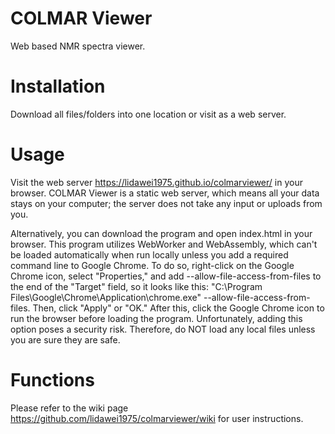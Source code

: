 # COLMAR Viewer
Web based NMR spectra viewer.

# Installation
Download all files/folders into one location or visit as a web server.

# Usage
Visit the web server https://lidawei1975.github.io/colmarviewer/ in your browser. COLMAR Viewer is a static web server, which means all your data stays on your computer; the server does not take any input or uploads from you.

Alternatively, you can download the program and open index.html in your browser. This program utilizes WebWorker and WebAssembly, which can't be loaded automatically when run locally unless you add a required command line to Google Chrome. To do so, right-click on the Google Chrome icon, select "Properties," and add --allow-file-access-from-files to the end of the "Target" field, so it looks like this: "C:\Program Files\Google\Chrome\Application\chrome.exe" --allow-file-access-from-files. Then, click "Apply" or "OK." After this, click the Google Chrome icon to run the browser before loading the program. Unfortunately, adding this option poses a security risk. Therefore, do NOT load any local files unless you are sure they are safe.

# Functions

Please refer to the wiki page https://github.com/lidawei1975/colmarviewer/wiki for user instructions. 

              

